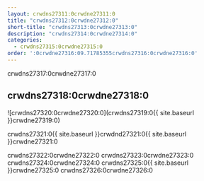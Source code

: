 ```yaml
---
layout: crwdns27311:0crwdne27311:0
title: "crwdns27312:0crwdne27312:0"
short-title: "crwdns27313:0crwdne27313:0"
description: "crwdns27314:0crwdne27314:0"
categories:
  - crwdns27315:0crwdne27315:0
order: ':0crwdne27316:09.71785355crwdns27316:0crwdne27316:0'
---
```

crwdns27317:0crwdne27317:0

## crwdns27318:0crwdne27318:0

![crwdns27320:0crwdne27320:0](crwdns27319:0{{ site.baseurl }}crwdne27319:0)

crwdns27321:0{{ site.baseurl }}crwdnd27321:0{{ site.baseurl }}crwdne27321:0

crwdns27322:0crwdne27322:0 crwdns27323:0crwdne27323:0 crwdns27324:0crwdne27324:0 crwdns27325:0{{ site.baseurl }}crwdne27325:0 crwdns27326:0crwdne27326:0